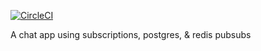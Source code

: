 [![CircleCI](https://circleci.com/gh/jayy-lmao/gql-chat-app.svg?style=svg)](https://circleci.com/gh/jayy-lmao/gql-chat-app)

A chat app using subscriptions, postgres, & redis pubsubs
